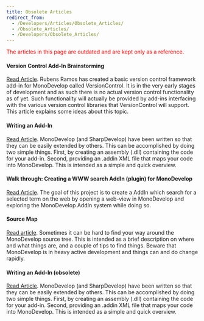 ```yaml
---
title: Obsolete Articles
redirect_from:
  - /Developers/Articles/Obsolete_Articles/
  - /Obsolete_Articles/
  - /Developers/Obsolete_Articles/
---
```


<span style="color:red">The articles in this page are outdated and are kept only as a reference.</span>

#### Version Control Add-In Brainstorming

[Read Article](/archived/developers/articles/obsolete-articles/version-control-add-in-brainstorming/). Rubens Ramos has created a basic version control framework add-in for MonoDevelop called VersionControl. It is in the very early stages of development and as such there is no actual version control functionality as of yet. Such functionality will actually be provided by add-ins interfacing with the various version control libraries that VersionControl will support. This article explains some ideas about this topic.

#### Writing an Add-In

[Read Article](/archived/developers/articles/obsolete-articles/writing-an-add-in/). MonoDevelop (and SharpDevelop) have been written so that they can be easily extended by others. This can be accomplished by doing two simple things. First, by creating an assembly (.dll) containing the code for your add-in. Second, providing an .addin XML file that maps your code into MonoDevelop. This is intended as a simple and quick overview.

#### Walk through: Creating a WWW search AddIn (plugin) for MonoDevelop

[Read Article](/archived/developers/articles/obsolete-articles/creating-a-www-search-addin/). The goal of this project is to create a AddIn which search for a selected term on the web by opening a web-view in MonoDevelop and exploring the MonoDevelop AddIn system while doing so.

#### Source Map

[Read article](/archived/developers/articles/obsolete-articles/source-map/). Sometimes it can be hard to find your way around the MonoDevelop source tree. This is intended as a brief description on where and what things are, and a couple of tips to find things. Beware that MonoDevelop is in heavy active development and things can and do change rapidly.

#### Writing an Add-In (obsolete)

[Read Article](/archived/developers/articles/obsolete-articles/writing-an-add-in-(obsolete)/ "Writing_an_Add-In_(Obsolete)"). MonoDevelop (and SharpDevelop) have been written so that they can be easily extended by others. This can be accomplished by doing two simple things. First, by creating an assembly (.dll) containing the code for your add-in. Second, providing an .addin XML file that maps your code into MonoDevelop. This is intended as a simple and quick overview.


